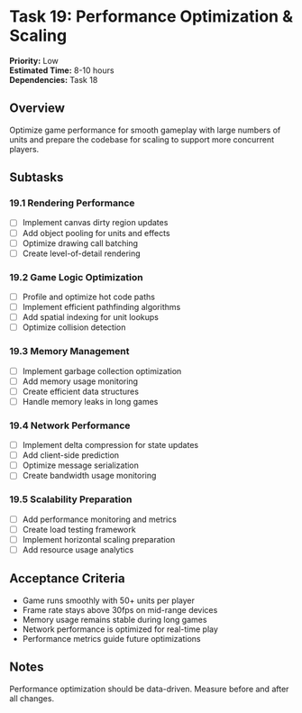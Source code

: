 # Task 19: Performance Optimization & Scaling

**Priority:** Low  
**Estimated Time:** 8-10 hours  
**Dependencies:** Task 18

## Overview

Optimize game performance for smooth gameplay with large numbers of units and prepare the codebase for scaling to support more concurrent players.

## Subtasks

### 19.1 Rendering Performance

- [ ] Implement canvas dirty region updates
- [ ] Add object pooling for units and effects
- [ ] Optimize drawing call batching
- [ ] Create level-of-detail rendering

### 19.2 Game Logic Optimization

- [ ] Profile and optimize hot code paths
- [ ] Implement efficient pathfinding algorithms
- [ ] Add spatial indexing for unit lookups
- [ ] Optimize collision detection

### 19.3 Memory Management

- [ ] Implement garbage collection optimization
- [ ] Add memory usage monitoring
- [ ] Create efficient data structures
- [ ] Handle memory leaks in long games

### 19.4 Network Performance

- [ ] Implement delta compression for state updates
- [ ] Add client-side prediction
- [ ] Optimize message serialization
- [ ] Create bandwidth usage monitoring

### 19.5 Scalability Preparation

- [ ] Add performance monitoring and metrics
- [ ] Create load testing framework
- [ ] Implement horizontal scaling preparation
- [ ] Add resource usage analytics

## Acceptance Criteria

- Game runs smoothly with 50+ units per player
- Frame rate stays above 30fps on mid-range devices
- Memory usage remains stable during long games
- Network performance is optimized for real-time play
- Performance metrics guide future optimizations

## Notes

Performance optimization should be data-driven. Measure before and after all changes.
